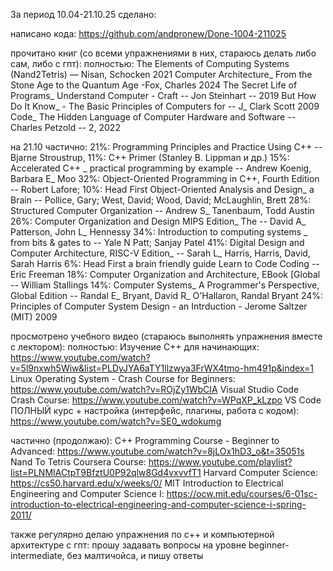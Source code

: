 За период 10.04-21.10.25 сделано:

написано кода: https://github.com/andpronew/Done-1004-211025

прочитано книг (со всеми упражнениями в них, стараюсь делать либо сам, либо с гпт):
полностью:
The Elements of Computing Systems (Nand2Tetris) — Nisan, Schocken 2021
Computer Architecture_ From the Stone Age to the Quantum Age -Fox, Charles 2024 
The Secret Life of Programs_ Understand Computer - Craft -- Jon Steinhart -- 2019
But How Do It Know_ - The Basic Principles of Computers for -- J_ Clark Scott 2009
Code_ The Hidden Language of Computer Hardware and Software -- Charles Petzold -- 2, 2022

на 21.10 частично:
21%: Programming Principles and Practice Using C++ -- Bjarne Stroustrup,
11%: C++ Primer (Stanley B. Lippman и др.)
15%: Accelerated C++ _ practical programming by example -- Andrew Koenig, Barbara E_ Moo
32%: Object-Oriented Programming in C++, Fourth Edition -- Robert Lafore;
10%: Head First Object-Oriented Analysis and Design_ a Brain -- Pollice, Gary; West, David; Wood, David; McLaughlin, Brett
28%: Structured Computer Organization -- Andrew S_ Tanenbaum, Todd Austin
26%: Computer Organization and Design MIPS Edition_ The -- David A_ Patterson, John L_ Hennessy
34%: Introduction to computing systems _ from bits & gates to -- Yale N Patt; Sanjay Patel
41%: Digital Design and Computer Architecture, RISC-V Edition_ -- Sarah L_ Harris, Harris, David, Sarah Harris
6%: Head First a brain friendly guide Learn to Code Coding -- Eric Freeman 
18%: Computer Organization and Architecture, EBook [Global -- William Stallings
14%: Computer Systems_ A Programmer's Perspective, Global Edition -- Randal E_ Bryant, David R_ O'Hallaron, Randal Bryant
24%: Principles of Computer System Design - an Intrduction - Jerome Saltzer (MIT) 2009

просмотрено учебного видео (стараюсь выполнять упражнения вместе с лектором):
полностью:
Изучение C++ для начинающих: https://www.youtube.com/watch?v=5l9nxwh5Wiw&list=PLDyJYA6aTY1llzwya3FrWX4tmo-hm491p&index=1
Linux Operating System - Crash Course for Beginners: https://www.youtube.com/watch?v=ROjZy1WbCIA
Visual Studio Code Crash Course: https://www.youtube.com/watch?v=WPqXP_kLzpo
VS Code ПОЛНЫЙ курс + настройка (интерфейс, плагины, работа с кодом): https://www.youtube.com/watch?v=SE0_wdokumg

частично (продолжаю):
C++ Programming Course - Beginner to Advanced: https://www.youtube.com/watch?v=8jLOx1hD3_o&t=35051s
Nand To Tetris Coursera Course: https://www.youtube.com/playlist?list=PLNMIACtpT9BfztU0P92qlw8Gd4vxvvfT1
Harvard Computer Science: https://cs50.harvard.edu/x/weeks/0/
MIT Introduction to Electrical Engineering and Computer Science I: https://ocw.mit.edu/courses/6-01sc-introduction-to-electrical-engineering-and-computer-science-i-spring-2011/

также регулярно делаю упражнения по с++ и компьютерной архитектуре с гпт: прошу задавать вопросы на уровне beginner-intermediate, без малтичойса, и пишу ответы
